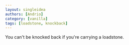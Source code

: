 ```yaml
---
layout: singleidea
authors: [Andrio]
category: [vanilla]
tags: [loadstone, knockback]
---
```

You can't be knocked back if you're carrying a loadstone.
